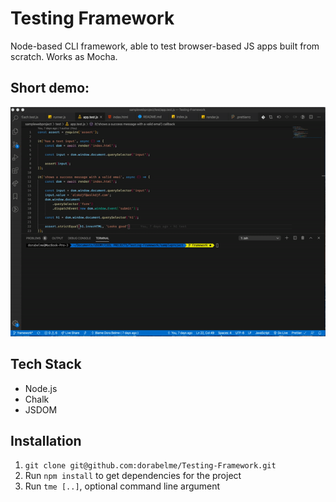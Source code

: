 # Testing Framework

Node-based CLI framework, able to test browser-based JS apps built from scratch. Works as Mocha.

## Short demo:

<p align ="center">
<img src="./testing_framework.gif" alt="testing tool app example">
</p>

## Tech Stack

-   Node.js
-   Chalk
-   JSDOM

## Installation

1. `git clone git@github.com:dorabelme/Testing-Framework.git`
2. Run `npm install` to get dependencies for the project
3. Run `tme [..]`, optional command line argument

